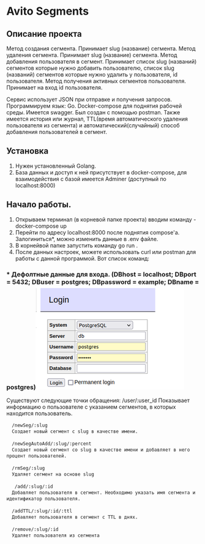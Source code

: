 # Avito Segments

## Описание проекта

Метод создания сегмента. Принимает slug (название) сегмента.
Метод удаления сегмента. Принимает slug (название) сегмента.
Метод добавления пользователя в сегмент. Принимает список slug (названий) сегментов которые нужно добавить пользователю, список slug (названий) сегментов которые нужно удалить у пользователя, id пользователя.
Метод получения активных сегментов пользователя. Принимает на вход id пользователя.


Сервис использует JSON при отправке и получения запросов.
Программируем язык: Go.
Docker-compose для поднятия рабочей среды.
Имеется swagger. Был создан с помощью postman.
Также имеется история или журнал, TTL(время автоматического удаления пользователя из сегмента) и автоматический(случайный) способ добавления пользователей в сегмент.

## Установка
1. Нужен установленный Golang. 
2. База данных и доступ к ней присутствует в docker-compose, для взаимодействия с базой имеется Adminer (доступный по localhost:8000)

## Начало работы.
1. Открываем терминал (в корневой папке проекта) вводим команду - docker-compose up
2. Перейти по адресу localhost:8000 после поднятия compose'а. Залогиниться*, можно изменить данные в .env файле.
3. В корнейвой папке запустить команду go run . 
4. После данных настроек, можете использовать curl или postman для работы с данной программой. Вот список команд:
### * Дефолтные данные для входа. (DBhost = localhost; DBport = 5432; DBuser = postgres; DBpassword = example; DBname = postgres)![Alt text](image.png)

Существуют следующие точки обращения:
      /user/:user_id
      Показывает информацию о пользователе с указанием сегментов, в которых находится пользователь.

      /newSeg/:slug
      Создает новый сегмент с slug в качестве имени.

      /newSegAutoAdd/:slug/:percent
      Создает новый сегмент со slug в качестве имени и добавляет в него процент пользователей.

      /rmSeg/:slug
      Удаляет сегмент на основе slug

       /add/:slug/:id
      Добавляет пользователя в сегмент. Необходимо указать имя сегмента и идентификатор пользователя.

      /addTTL/:slug/:id/:ttl
      Добавляет пользователя в сегмент с TTL в днях.

      /remove/:slug/:id
      Удаляет пользователя из сегмента